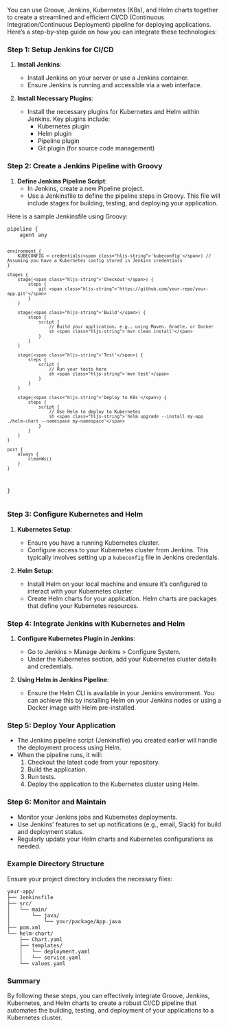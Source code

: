 <p>You can use Groove, Jenkins, Kubernetes (K8s), and Helm charts together to create a streamlined and efficient CI/CD (Continuous Integration/Continuous Deployment) pipeline for deploying applications. Here’s a step-by-step guide on how you can integrate these technologies:</p>
<h3 id="step-1-setup-jenkins-for-ci-cd">Step 1: Setup Jenkins for CI/CD</h3>
<ol>
<li><p><strong>Install Jenkins</strong>:</p>
<ul>
<li>Install Jenkins on your server or use a Jenkins container.</li>
<li>Ensure Jenkins is running and accessible via a web interface.</li>
</ul>
</li>
<li><p><strong>Install Necessary Plugins</strong>:</p>
<ul>
<li>Install the necessary plugins for Kubernetes and Helm within Jenkins. Key plugins include:<ul>
<li>Kubernetes plugin</li>
<li>Helm plugin</li>
<li>Pipeline plugin</li>
<li>Git plugin (for source code management)</li>
</ul>
</li>
</ul>
</li>
</ol>
<h3 id="step-2-create-a-jenkins-pipeline-with-groovy">Step 2: Create a Jenkins Pipeline with Groovy</h3>
<ol>
<li><strong>Define Jenkins Pipeline Script</strong>:<ul>
<li>In Jenkins, create a new Pipeline project.</li>
<li>Use a Jenkinsfile to define the pipeline steps in Groovy. This file will include stages for building, testing, and deploying your application.</li>
</ul>
</li>
</ol>
<p>Here is a sample Jenkinsfile using Groovy:</p>
<pre><code class="lang-groovy">pipeline {
    agent any

    environment {
        KUBECONFIG = credentials(<span class="hljs-string">'kubeconfig'</span>) // Assuming you have a Kubernetes config stored in Jenkins credentials
    }

    stages {
        stage(<span class="hljs-string">'Checkout'</span>) {
            steps {
                git <span class="hljs-string">'https://github.com/your-repo/your-app.git'</span>
            }
        }

        stage(<span class="hljs-string">'Build'</span>) {
            steps {
                script {
                    // Build your application, e.g., using Maven, Gradle, or Docker
                    sh <span class="hljs-string">'mvn clean install'</span>
                }
            }
        }

        stage(<span class="hljs-string">'Test'</span>) {
            steps {
                script {
                    // Run your tests here
                    sh <span class="hljs-string">'mvn test'</span>
                }
            }
        }

        stage(<span class="hljs-string">'Deploy to K8s'</span>) {
            steps {
                script {
                    // Use Helm to deploy to Kubernetes
                    sh <span class="hljs-string">'helm upgrade --install my-app ./helm-chart --namespace my-namespace'</span>
                }
            }
        }
    }

    post {
        always {
            cleanWs()
        }
    }
}
</code></pre>
<h3 id="step-3-configure-kubernetes-and-helm">Step 3: Configure Kubernetes and Helm</h3>
<ol>
<li><p><strong>Kubernetes Setup</strong>:</p>
<ul>
<li>Ensure you have a running Kubernetes cluster.</li>
<li>Configure access to your Kubernetes cluster from Jenkins. This typically involves setting up a <code>kubeconfig</code> file in Jenkins credentials.</li>
</ul>
</li>
<li><p><strong>Helm Setup</strong>:</p>
<ul>
<li>Install Helm on your local machine and ensure it’s configured to interact with your Kubernetes cluster.</li>
<li>Create Helm charts for your application. Helm charts are packages that define your Kubernetes resources.</li>
</ul>
</li>
</ol>
<h3 id="step-4-integrate-jenkins-with-kubernetes-and-helm">Step 4: Integrate Jenkins with Kubernetes and Helm</h3>
<ol>
<li><p><strong>Configure Kubernetes Plugin in Jenkins</strong>:</p>
<ul>
<li>Go to Jenkins &gt; Manage Jenkins &gt; Configure System.</li>
<li>Under the Kubernetes section, add your Kubernetes cluster details and credentials.</li>
</ul>
</li>
<li><p><strong>Using Helm in Jenkins Pipeline</strong>:</p>
<ul>
<li>Ensure the Helm CLI is available in your Jenkins environment. You can achieve this by installing Helm on your Jenkins nodes or using a Docker image with Helm pre-installed.</li>
</ul>
</li>
</ol>
<h3 id="step-5-deploy-your-application">Step 5: Deploy Your Application</h3>
<ul>
<li>The Jenkins pipeline script (Jenkinsfile) you created earlier will handle the deployment process using Helm.</li>
<li>When the pipeline runs, it will:<ol>
<li>Checkout the latest code from your repository.</li>
<li>Build the application.</li>
<li>Run tests.</li>
<li>Deploy the application to the Kubernetes cluster using Helm.</li>
</ol>
</li>
</ul>
<h3 id="step-6-monitor-and-maintain">Step 6: Monitor and Maintain</h3>
<ul>
<li>Monitor your Jenkins jobs and Kubernetes deployments.</li>
<li>Use Jenkins&#39; features to set up notifications (e.g., email, Slack) for build and deployment status.</li>
<li>Regularly update your Helm charts and Kubernetes configurations as needed.</li>
</ul>
<h3 id="example-directory-structure">Example Directory Structure</h3>
<p>Ensure your project directory includes the necessary files:</p>
<pre><code>your-app/
├── Jenkinsfile
├── src/
│   └── main/
│       └── java/
│           └── your/package/App<span class="hljs-selector-class">.java</span>
├── pom<span class="hljs-selector-class">.xml</span>
└── helm-chart/
    ├── Chart<span class="hljs-selector-class">.yaml</span>
    ├── templates/
    │   └── deployment<span class="hljs-selector-class">.yaml</span>
    │   └── service<span class="hljs-selector-class">.yaml</span>
    └── values.yaml
</code></pre><h3 id="summary">Summary</h3>
<p>By following these steps, you can effectively integrate Groove, Jenkins, Kubernetes, and Helm charts to create a robust CI/CD pipeline that automates the building, testing, and deployment of your applications to a Kubernetes cluster.</p>
